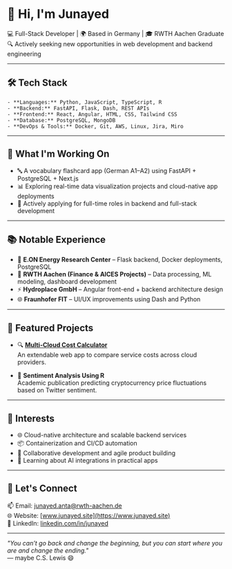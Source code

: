 # 👋 Hi, I'm Junayed

💻 Full-Stack Developer | 🌍 Based in Germany | 🎓 RWTH Aachen Graduate  
🔍 Actively seeking new opportunities in web development and backend engineering

---

## 🛠️ Tech Stack
```
- **Languages:** Python, JavaScript, TypeScript, R  
- **Backend:** FastAPI, Flask, Dash, REST APIs  
- **Frontend:** React, Angular, HTML, CSS, Tailwind CSS  
- **Database:** PostgreSQL, MongoDB  
- **DevOps & Tools:** Docker, Git, AWS, Linux, Jira, Miro  
```

---

## 🚀 What I'm Working On
- 🔤 A vocabulary flashcard app (German A1–A2) using FastAPI + PostgreSQL + Next.js  
- 📊 Exploring real-time data visualization projects and cloud-native app deployments  
- 💼 Actively applying for full-time roles in backend and full-stack development

---

## 📚 Notable Experience
- 🏢 **E.ON Energy Research Center** – Flask backend, Docker deployments, PostgreSQL  
- 🧪 **RWTH Aachen (Finance & AICES Projects)** – Data processing, ML modeling, dashboard development  
- ⚡ **Hydroplace GmbH** – Angular front-end + backend architecture design  
- 🌐 **Fraunhofer FIT** – UI/UX improvements using Dash and Python

---

## 📢 Featured Projects
- 🔍 **[Multi-Cloud Cost Calculator](https://git.rwth-aachen.de/junayed0786/cloud-service-estimation-prototype/-/tree/dev?ref_type=heads)**  
  An extendable web app to compare service costs across cloud providers.

- 🧠 **Sentiment Analysis Using R**  
  Academic publication predicting cryptocurrency price fluctuations based on Twitter sentiment.

---

## 🧠 Interests
- 🌐 Cloud-native architecture and scalable backend services  
- 📦 Containerization and CI/CD automation  
- 🤝 Collaborative development and agile product building  
- 🌱 Learning about AI integrations in practical apps

---

## 🤝 Let's Connect
📫 Email: [junayed.anta@rwth-aachen.de](mailto:junayed.anta@rwth-aachen.de)  
🌐 Website: [www.junayed.site](https://www.junayed.site)  
💼 LinkedIn: [linkedin.com/in/junayed](https://www.linkedin.com/in/syed-junayed-ahmed-anta-96aa78114)

---

_"You can’t go back and change the beginning, but you can start where you are and change the ending."_  
— maybe C.S. Lewis 😄
